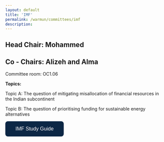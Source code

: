 ```yaml
---
layout: default
title: 'IMF'
permalink: /warmun/committees/imf
description:
---
```

## Head Chair: Mohammed

## Co - Chairs: Alizeh and Alma

Committee room: OC1.06

<b>Topics:</b>

  Topic A: The question of mitigating misallocation of financial resources in the Indian subcontinent

  Topic B: The question of prioritising funding for sustainable energy alternatives

<a href="https://warwickun.org/warmun2021archive/WARMUN_2022_Study_Guide_IMF.pdf"><button style="background-color:#0C2745;border: none; border-radius: 8px; color: white; padding: 15px 32px; text-align: center; text-decoration: none; display: inline-block; font-size: 16px; cursor: pointer;">IMF Study Guide</button></a>
